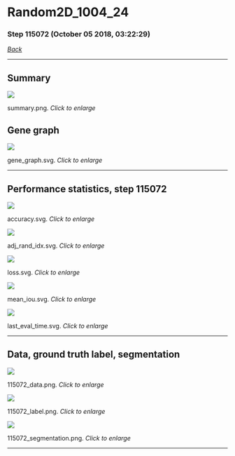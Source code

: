 # Random2D_1004_24

### Step 115072 (October 05 2018, 03:22:29)

[_Back_](..)

---

## Summary

<div class="images"><a href="media/summary.png"><img  src="media/summary.png" align="center"></a><p>summary.png. <i>Click to enlarge</i></p></div>

## Gene graph

<div class="images"><a href="media/gene_graph.svg"><img  src="media/gene_graph.svg" align="center"></a><p>gene_graph.svg. <i>Click to enlarge</i></p></div>

---

## Performance statistics, step 115072

<div class="images"><a href="media/accuracy.svg"><img class="mini" src="media/accuracy.svg" align="center"></a><p>accuracy.svg. <i>Click to enlarge</i></p></div>
<div class="images"><a href="media/adj_rand_idx.svg"><img class="mini" src="media/adj_rand_idx.svg" align="center"></a><p>adj_rand_idx.svg. <i>Click to enlarge</i></p></div>
<div class="images"><a href="media/loss.svg"><img class="mini" src="media/loss.svg" align="center"></a><p>loss.svg. <i>Click to enlarge</i></p></div>
<div class="images"><a href="media/mean_iou.svg"><img class="mini" src="media/mean_iou.svg" align="center"></a><p>mean_iou.svg. <i>Click to enlarge</i></p></div>
<div class="images"><a href="media/last_eval_time.svg"><img class="mini" src="media/last_eval_time.svg" align="center"></a><p>last_eval_time.svg. <i>Click to enlarge</i></p></div>

---

## Data, ground truth label, segmentation

<div class="images"><a href="media/115072_data.png"><img class="mini" src="media/115072_data.png" align="center"></a><p>115072_data.png. <i>Click to enlarge</i></p></div>
<div class="images"><a href="media/115072_label.png"><img class="mini" src="media/115072_label.png" align="center"></a><p>115072_label.png. <i>Click to enlarge</i></p></div>
<div class="images"><a href="media/115072_segmentation.png"><img class="mini" src="media/115072_segmentation.png" align="center"></a><p>115072_segmentation.png. <i>Click to enlarge</i></p></div>

---


